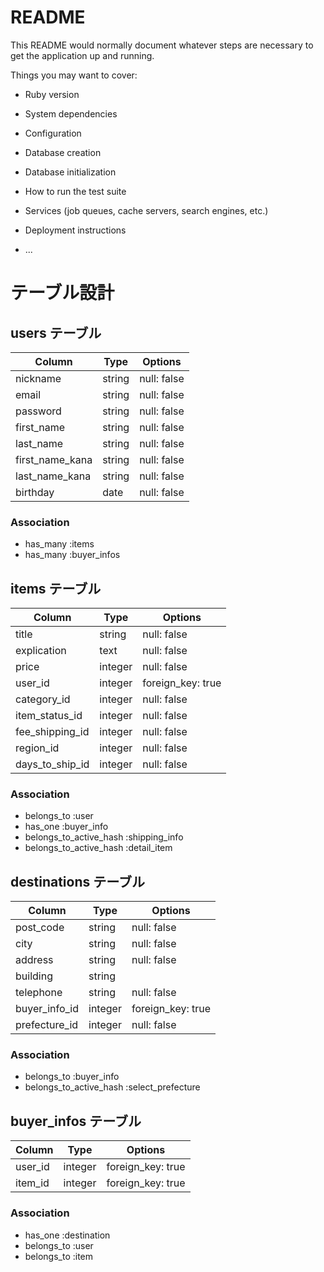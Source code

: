 # README

This README would normally document whatever steps are necessary to get the
application up and running.

Things you may want to cover:

* Ruby version

* System dependencies

* Configuration

* Database creation

* Database initialization

* How to run the test suite

* Services (job queues, cache servers, search engines, etc.)

* Deployment instructions

* ...

# テーブル設計

## users テーブル

| Column          | Type   | Options     |
| --------------- | ------ | ----------- |
| nickname        | string | null: false |
| email           | string | null: false |
| password        | string | null: false |
| first_name      | string | null: false |
| last_name       | string | null: false |
| first_name_kana | string | null: false |
| last_name_kana  | string | null: false | 
| birthday        | date   | null: false |

### Association 

- has_many :items
- has_many :buyer_infos


## items テーブル

| Column          | Type       | Options           |
| --------------- | ---------- | ----------------- |
| title           | string     | null: false       |
| explication     | text       | null: false       |
| price           | integer    | null: false       |
| user_id         | integer    | foreign_key: true |
| category_id     | integer    | null: false       |
| item_status_id  | integer    | null: false       |
| fee_shipping_id | integer    | null: false       |
| region_id       | integer    | null: false       |
| days_to_ship_id | integer    | null: false       |

### Association

- belongs_to :user
- has_one :buyer_info
- belongs_to_active_hash :shipping_info
- belongs_to_active_hash :detail_item


## destinations テーブル

| Column        | Type       | Options           |
| ------------- | ---------- | ----------------- |
| post_code     | string     | null: false       |  
| city          | string     | null: false       |
| address       | string     | null: false       |
| building      | string     |                   |
| telephone     | string     | null: false       |
| buyer_info_id | integer    | foreign_key: true |
| prefecture_id | integer    | null: false       |

### Association

- belongs_to :buyer_info
- belongs_to_active_hash :select_prefecture


## buyer_infos テーブル

| Column      | Type    | Options           |
| ----------- | ------- | ----------------- |
| user_id     | integer | foreign_key: true |
| item_id     | integer | foreign_key: true |

### Association 

- has_one :destination
- belongs_to :user
- belongs_to :item